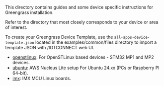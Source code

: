 This directory contains guides and some device specific instructions for Greengrass installation.

Refer to the directory that most closely corresponds to your device or area of interest.

To create your Greengrass Device Template, use the ```all-apps-device-template.json```
located in the examples/common/files directory to import a template JSON with /IOTCONNECT web UI.

* [openstlinux](openstlinux): For OpenSTLinux based devices - STM32 MP1 and MP2 devices.
* [ubuntu](openstlinux): AWS Nucleus Lite setup For Ubuntu 24.xx (PCs or Raspberry PI 64-bit).
* [imx](imx): IMX MCU Linux boards.
